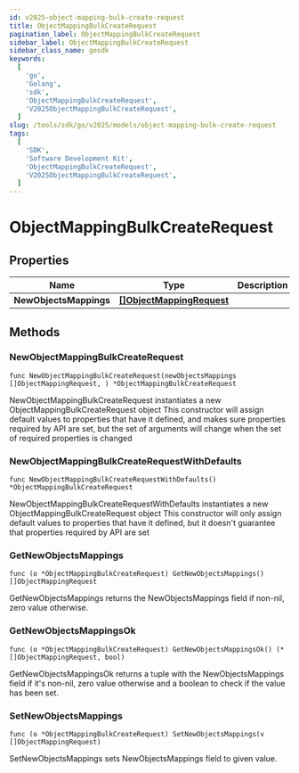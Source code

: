 ```yaml
---
id: v2025-object-mapping-bulk-create-request
title: ObjectMappingBulkCreateRequest
pagination_label: ObjectMappingBulkCreateRequest
sidebar_label: ObjectMappingBulkCreateRequest
sidebar_class_name: gosdk
keywords:
  [
    'go',
    'Golang',
    'sdk',
    'ObjectMappingBulkCreateRequest',
    'V2025ObjectMappingBulkCreateRequest',
  ]
slug: /tools/sdk/go/v2025/models/object-mapping-bulk-create-request
tags:
  [
    'SDK',
    'Software Development Kit',
    'ObjectMappingBulkCreateRequest',
    'V2025ObjectMappingBulkCreateRequest',
  ]
---
```


# ObjectMappingBulkCreateRequest

## Properties

| Name | Type | Description | Notes |
| --- | --- | --- | --- |
| **NewObjectsMappings** | [**[]ObjectMappingRequest**](object-mapping-request) |  |

## Methods

### NewObjectMappingBulkCreateRequest

`func NewObjectMappingBulkCreateRequest(newObjectsMappings []ObjectMappingRequest, ) *ObjectMappingBulkCreateRequest`

NewObjectMappingBulkCreateRequest instantiates a new ObjectMappingBulkCreateRequest object This constructor will assign default values to properties that have it defined, and makes sure properties required by API are set, but the set of arguments will change when the set of required properties is changed

### NewObjectMappingBulkCreateRequestWithDefaults

`func NewObjectMappingBulkCreateRequestWithDefaults() *ObjectMappingBulkCreateRequest`

NewObjectMappingBulkCreateRequestWithDefaults instantiates a new ObjectMappingBulkCreateRequest object This constructor will only assign default values to properties that have it defined, but it doesn't guarantee that properties required by API are set

### GetNewObjectsMappings

`func (o *ObjectMappingBulkCreateRequest) GetNewObjectsMappings() []ObjectMappingRequest`

GetNewObjectsMappings returns the NewObjectsMappings field if non-nil, zero value otherwise.

### GetNewObjectsMappingsOk

`func (o *ObjectMappingBulkCreateRequest) GetNewObjectsMappingsOk() (*[]ObjectMappingRequest, bool)`

GetNewObjectsMappingsOk returns a tuple with the NewObjectsMappings field if it's non-nil, zero value otherwise and a boolean to check if the value has been set.

### SetNewObjectsMappings

`func (o *ObjectMappingBulkCreateRequest) SetNewObjectsMappings(v []ObjectMappingRequest)`

SetNewObjectsMappings sets NewObjectsMappings field to given value.
